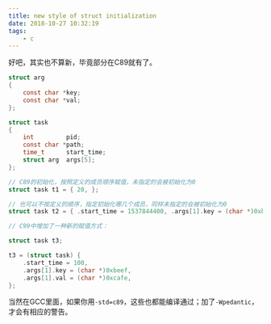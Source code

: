 ```yaml
---
title: new style of struct initialization
date: 2018-10-27 10:32:19
tags:
    - c
---
```


好吧，其实也不算新，毕竟部分在C89就有了。

```c
struct arg
{
    const char *key;
    const char *val;
};

struct task
{
    int         pid;
    const char *path;
    time_t      start_time;
    struct arg  args[5];
};
```

```c
// C89的初始化，按照定义的成员顺序赋值，未指定的会被初始化为0
struct task t1 = { 20, };

// 也可以不按定义的顺序，指定初始化哪几个成员，同样未指定的会被初始化为0
struct task t2 = { .start_time = 1537844400, .args[1].key = (char *)0xbeef };
```

<!-- more --> 

```c
// C99中增加了一种新的赋值方式：

struct task t3;

t3 = (struct task) {
    .start_time = 100,
    .args[1].key = (char *)0xbeef,
    .args[1].val = (char *)0xcafe,
};

```

当然在GCC里面，如果你用`-std=c89`，这些也都能编译通过；加了`-Wpedantic`，才会有相应的警告。
